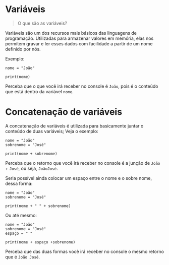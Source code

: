 # Variáveis

> O que são as variáveis?
> 
Variáveis são um dos recursos mais básicos das linguagens de programação. Utilizadas para armazenar valores em memória, elas nos permitem gravar e ler esses dados com facilidade a partir de um nome definido por nós.

Exemplo:

```
nome = "João"

print(nome)
```
Perceba que o que você irá receber no console é ```João```, pois é o conteúdo que está dentro da variável ```nome```.

# Concatenação de variáveis

A concatenação de variáveis é utilizada para basicamente juntar o conteúdo de duas variáveis; Veja o exemplo:

```
nome = "João"
sobrenome = "José"

print(nome + sobrenome)
```
Perceba que o retorno que você irá receber no console é a junção de ```João``` + ```José```, ou seja, ```JoãoJosé```.

Seria possível ainda colocar um espaço entre o nome e o sobre nome, dessa forma:

```
nome = "João"
sobrenome = "José"

print(nome + " " + sobrenome)
```
Ou até mesmo:

```
nome = "João"
sobrenome = "José"
espaço = " "

print(nome + espaço +sobrenome)
```
Perceba que das duas formas você irá receber no console o mesmo retorno que é ```João José```.